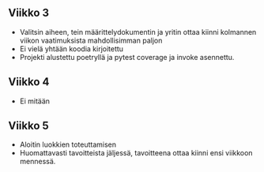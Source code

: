 ## Viikko 3

- Valitsin aiheen, tein määrittelydokumentin ja yritin ottaa kiinni kolmannen viikon vaatimuksista mahdollisimman paljon
- Ei vielä yhtään koodia kirjoitettu
- Projekti alustettu poetryllä ja pytest coverage ja invoke asennettu.

## Viikko 4

- Ei mitään

## Viikko 5
 
- Aloitin luokkien toteuttamisen
- Huomattavasti tavoitteista jäljessä, tavoitteena ottaa kiinni ensi viikkoon mennessä.
